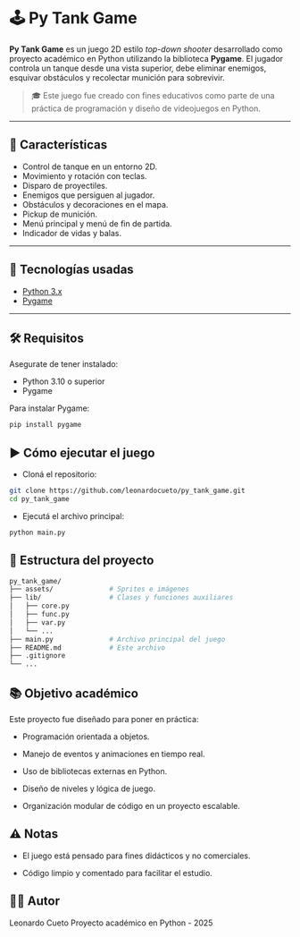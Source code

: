 # 🕹️ Py Tank Game

**Py Tank Game** es un juego 2D estilo _top-down shooter_ desarrollado como
proyecto académico en Python utilizando la biblioteca **Pygame**. El jugador
controla un tanque desde una vista superior, debe eliminar enemigos, esquivar
obstáculos y recolectar munición para sobrevivir.

> 🎓 Este juego fue creado con fines educativos como parte de una práctica de
> programación y diseño de videojuegos en Python.

---

## 🚀 Características

-   Control de tanque en un entorno 2D.
-   Movimiento y rotación con teclas.
-   Disparo de proyectiles.
-   Enemigos que persiguen al jugador.
-   Obstáculos y decoraciones en el mapa.
-   Pickup de munición.
-   Menú principal y menú de fin de partida.
-   Indicador de vidas y balas.

---

## 🧠 Tecnologías usadas

-   [Python 3.x](https://www.python.org/)
-   [Pygame](https://www.pygame.org/)

---

## 🛠️ Requisitos

Asegurate de tener instalado:

-   Python 3.10 o superior
-   Pygame

Para instalar Pygame:

```bash
pip install pygame

```

## ▶️ Cómo ejecutar el juego

-   Cloná el repositorio:

```bash
git clone https://github.com/leonardocueto/py_tank_game.git
cd py_tank_game
```

-   Ejecutá el archivo principal:

```bash
python main.py
```

## 📁 Estructura del proyecto

```bash
py_tank_game/
├── assets/              # Sprites e imágenes
├── lib/                 # Clases y funciones auxiliares
│   ├── core.py
│   ├── func.py
│   ├── var.py
│   └── ...
├── main.py              # Archivo principal del juego
├── README.md            # Este archivo
├── .gitignore
└── ...

```

## 📚 Objetivo académico

Este proyecto fue diseñado para poner en práctica:

-   Programación orientada a objetos.

-   Manejo de eventos y animaciones en tiempo real.

-   Uso de bibliotecas externas en Python.

-   Diseño de niveles y lógica de juego.

-   Organización modular de código en un proyecto escalable.

## ⚠️ Notas

-   El juego está pensado para fines didácticos y no comerciales.

-   Código limpio y comentado para facilitar el estudio.

## 👨‍💻 Autor

Leonardo Cueto Proyecto académico en Python - 2025
